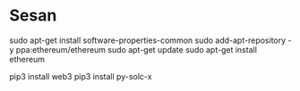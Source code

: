 # Sesan


sudo apt-get install software-properties-common
sudo add-apt-repository -y ppa:ethereum/ethereum
sudo apt-get update
sudo apt-get install ethereum


pip3 install web3
pip3 install py-solc-x
